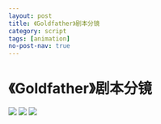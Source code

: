 ```yaml
---
layout: post
title: 《Goldfather》剧本分镜
category: script
tags: [animation]
no-post-nav: true
---
```




# 《Goldfather》剧本分镜

<img src="https://admin.touchfishes.com/ryj/images/goldfather/17859700153任宇佳剧本--分镜《Goldfather》01.jpg" />
<img src="https://admin.touchfishes.com/ryj/images/goldfather/17859700153任宇佳剧本--分镜《Goldfather》02.jpg" />
<img src="https://admin.touchfishes.com/ryj/images/goldfather/17859700153任宇佳剧本--分镜《Goldfather》03.jpg" />
